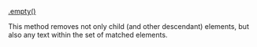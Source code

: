 [.empty()](https://api.jquery.com/empty/)

This method removes not only child (and other descendant) elements, but also any text within the set of matched elements.